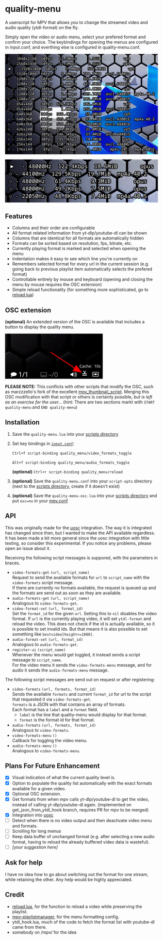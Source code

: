 # quality-menu
A userscript for MPV that allows you to change the streamed video and audio quality (ytdl-format) on the fly.

Simply open the video or audio menu, select your prefered format and confirm your choice. The keybindings for opening the menus are configured in input.conf, and everthing else is configured in quality-menu.conf.

![screenshot](quality-menu-preview-video.jpg)

![screenshot](quality-menu-preview-audio.jpg)

## Features

- Columns and their order are configurable
- All format related information from yt-dlp/youtube-dl can be shown
- Columns that are identical for all formats are automatically hidden
- Formats can be sorted based on resolution, fps, bitrate, etc.
- Currently playing format is marked and selected when opening the menu
- Indentation makes it easy to see which line you're currently on
- Remembers selected format for every url in the current session (e.g. going back to previous playlist item automatically selects the prefered format)
- Controllable entirely by mouse and keyboard (opening and closing the menu by mouse requires the OSC extension)
- Simple reload functionality (for something more sophisticated, go to [reload.lua](https://github.com/4e6/mpv-reload/))

## OSC extension
**(optional)** An extended version of the OSC is available that includes a button to display the quality menu.

![screenshot](quality-menu-preview-osc.jpg)

**PLEASE NOTE:** This conflicts with other scripts that modify the OSC, such as marzzzello's fork of the excellent [mpv_thumbnail_script](https://github.com/marzzzello/mpv_thumbnail_script).  Merging this OSC modification with that script or others is certainly possible, *but is left as an exercise for the user...* (hint: There are two sections markt with `START quality-menu` and `END quality-menu`)


## Installation
1. Save the `quality-menu.lua` into your [scripts directory](https://mpv.io/manual/stable/#script-location)
2. Set key bindings in [`input.conf`](https://mpv.io/manual/stable/#input-conf):

    `Ctrl+f script-binding quality_menu/video_formats_toggle`

    `Alt+f script-binding quality_menu/audio_formats_toggle`

    **(optional)** `Ctrl+r script-binding quality_menu/reload`

3. **(optional)** Save the `quality-menu.conf` into your `script-opts` directory (next to the [scripts directory](https://mpv.io/manual/stable/#script-location), create if it doesn't exist)
4. **(optional)** Save the `quality-menu-osc.lua` into your [scripts directory](https://mpv.io/manual/stable/#script-location)  and put `osc=no` in your [mpv.conf](https://mpv.io/manual/stable/#location-and-syntax)

## API
This was originally made for the [uosc](https://github.com/tomasklaen/uosc) integration.
The way it is integrated has changed since then, but I wanted to make the API available regardless.
It has been made a bit more general since the uosc integration with little testing, so consider this experimental.
If you notice any problems, please open an issue about it.

Receiving the following script messages is suppored, with the parameters in braces.

- `video-formats-get` `(url, script_name)`  
    Request to send the available formats for `url` to `script_name` with the `video-formats` script message.  
    If there are currently no formats available, the request is queued up and the formats are send out as soon as they are available.
- `audio-formats-get` `(url, script_name)`  
    Analogous to `video-formats-get`.
- `video-format-set` `(url, format_id)`  
    Set the `format_id` for the given `url`. Setting this to `nil` disables the video format.
    If `url` is the currently playing video, it will set `ytdl-format` and reload the video.
    This does not check if the id is actually available, so it is possible to set invalid ids. But that means it is also possible to set something like `bestvideo[height<=1080]`.
- `audio-format-set` `(url, format_id)`  
    Analogous to `audio-formats-get`.
- `register-ui` `(script_name)`  
    Whenever the menu would get toggled, it instead sends a script message to `script_name`.  
    For the video menu it sends the `video-formats-menu` message, and for audio it sends the `audio-formats-menu` message.

The following script messages are send out on request or after registering:

- `video-formats` `(url, formats, format_id)`  
    Sends the available `formats` and current `format_id` for url to the script that requested it via `video-formats-get`.  
    `formats` is a JSON with that contains an array of formats.  
    Each format has a `label` and a `format` field.  
    - `label` is the line that quality-menu would display for that format.
    - `format` is the format id for that format.
- `audio-formats` `(url, formats, format_id)`  
    Analogous to `video-formats`.
- `video-formats-menu` `()`  
    Callback for toggling the video menu.
- `audio-formats-menu` `()`  
    Analogous to `video-formats-menu`.


## Plans For Future Enhancement
- [x] Visual indication of what the current quality level is.
- [x] Option to populate the quality list automatically with the exact formats available for a given video.
- [x] Optional OSC extension.
- [x] Get formats from when mpv calls yt-dlp/youtube-dl to get the video, instead of calling yt-dlp/youtube-dl  again. (implemented on get_json_from_ytdl_hook branch, requires PR for mpv to be merged)
- [x] Integration into [uosc](https://github.com/tomasklaen/uosc)
- [ ] Detect when there is no video output and then deactivate video menu and formats.
- [ ] Scrolling for long menus
- [ ] Keep data buffer of unchanged format (e.g. after selecting a new audio format, having to reload the already buffered video data is wasteful).
- [ ] *\[your suggestion here\]*

## Ask for help
I have no idea how to go about switching out the format for one stream, while retaining the other.
Any help would be highly appreciated.


## Credit
- [reload.lua](https://github.com/4e6/mpv-reload/), for the function to reload a video while preserving the playlist.
- [mpv-playlistmanager](https://github.com/jonniek/mpv-playlistmanager), for the menu formatting config.
- ytdl_hook.lua, much of the  code to fetch the format list with youtube-dl came from there.
- somebody on /mpv/ for the idea
